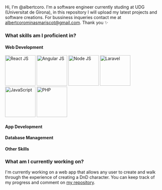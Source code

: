 Hi, I'm @albertcoro. I'm a software engineer currently studing at UDG (Universitat de Girona), in this repository I will
upload my latest projects and software creations. For bussiness inqueries contact me at
albertcorominasmariscot@gmail.com. Thank you ✨

<h3>What skills am I proficient in?</h3>

<h4>Web Development</h4>
<div display="inline">
 <img src="https://www.pngitem.com/pimgs/m/664-6644509_icon-react-js-logo-hd-png-download.png" height=100px weight=100px alt="React JS" title="React JS">
 <img src="https://i1.wp.com/www.titanui.com/wp-content/uploads/2013/11/30/Flat-AngularJS-Logo-PSD.png" height=100px weight=100px alt="Angular JS" title="Angular JS">
 <img src="https://www.mindrops.com/images/nodejs-image.png" height=100px weight=100px alt="Node JS" title="Node JS">
 <img src="https://beta.smarter.codes/wp-content/uploads/2020/04/11-laravel.png" height=100px weight=100px alt="Laravel" title="Laravel">
 <img src="https://img.favpng.com/2/12/22/javascript-icon-png-favpng-ruDBDhxzVxWHgXXtH2Hi1XzJf.jpg" height=100px weight=100px alt="JavaScript" title="JavaScript">
 <img src="https://www.kindpng.com/picc/m/11-118738_php-logo-png-circle-transparent-png.png" height=100px weight=100px alt="PHP" title="PHP">
</div>

<h4>App Development</h4>

<h4>Database Management</h4>

<h4>Other Skills</h4>

<h3>What am I currently working on?</h3>
 
 I'm currently working on a web app that allows any user to create and walk through the experience of creating a DnD character. You can keep track of my progress and comment on <a href="https://github.com/albertcoro/dnd"> my repository</a>. 
